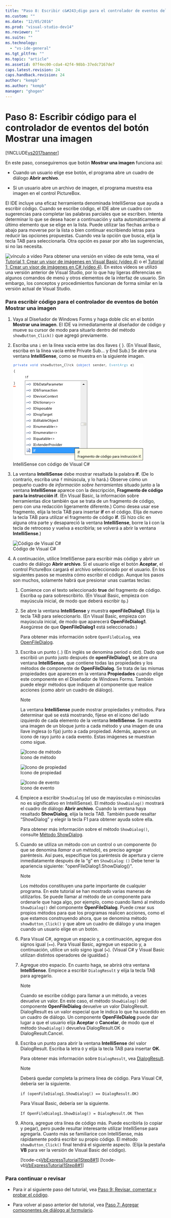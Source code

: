 ```yaml
---
title: "Paso 8: Escribir c&#243;digo para el controlador de eventos del bot&#243;n Mostrar una imagen | Microsoft Docs"
ms.custom: ""
ms.date: "12/05/2016"
ms.prod: "visual-studio-dev14"
ms.reviewer: ""
ms.suite: ""
ms.technology: 
  - "vs-ide-general"
ms.tgt_pltfrm: ""
ms.topic: "article"
ms.assetid: 07f4ec00-cda4-42f4-98bb-37edc7167de7
caps.latest.revision: 24
caps.handback.revision: 24
author: "kempb"
ms.author: "kempb"
manager: "ghogen"
---
```

# Paso 8: Escribir c&#243;digo para el controlador de eventos del bot&#243;n Mostrar una imagen
[!INCLUDE[vs2017banner](../code-quality/includes/vs2017banner.md)]

En este paso, conseguiremos que botón **Mostrar una imagen** funciona así:  
  
-   Cuando un usuario elige ese botón, el programa abre un cuadro de diálogo **Abrir archivo**.  
  
-   Si un usuario abre un archivo de imagen, el programa muestra esa imagen en el control PictureBox.  
  
 El IDE incluye una eficaz herramienta denominada IntelliSense que ayuda a escribir código.  Cuando se escribe código, el IDE abre un cuadro con sugerencias para completar las palabras parciales que se escriben.  Intenta determinar lo que se desea hacer a continuación y salta automáticamente al último elemento que se elige en la lista.  Puede utilizar las flechas arriba o abajo para moverse por la lista o bien continuar escribiendo letras para reducir las opciones propuestas.  Cuando vea la opción que busca, elija la tecla TAB para seleccionarla.  Otra opción es pasar por alto las sugerencias, si no las necesita.  
  
 ![vínculo a vídeo](../data-tools/media/playvideo.png "PlayVideo") Para obtener una versión en vídeo de este tema, vea el [Tutorial 1: Crear un visor de imágenes en Visual Basic \(vídeo 4\)](http://go.microsoft.com/fwlink/?LinkId=205215) o el [Tutorial 1: Crear un visor de imágenes en C\# \(vídeo 4\)](http://go.microsoft.com/fwlink/?LinkId=205203).  En estos vídeos se utilizó una versión anterior de Visual Studio, por lo que hay ligeras diferencias en algunos comandos de menú y otros elementos de la interfaz de usuario.  Sin embargo, los conceptos y procedimientos funcionan de forma similar en la versión actual de Visual Studio.  
  
### Para escribir código para el controlador de eventos de botón Mostrar una imagen  
  
1.  Vaya al Diseñador de Windows Forms y haga doble clic en el botón **Mostrar una imagen**.  El IDE va inmediatamente al diseñador de código y mueve su cursor de modo para situarlo dentro del método `showButton_Click()` que agregó previamente.  
  
2.  Escriba una `i` en la línea vacía entre las dos llaves { }.  \(En Visual Basic, escriba en la línea vacía entre Private Sub… y End Sub.\) Se abre una ventana **IntelliSense**, como se muestra en la siguiente imagen.  
  
     ![IntelliSense con código de Visual C&#35;](../ide/media/express_ifintellisense.png "Express\_IfIntellisense")  
IntelliSense con código de Visual C\#  
  
3.  La ventana **IntelliSense** debe mostrar resaltada la palabra **if**.  \(De lo contrario, escriba una `f` minúscula, y lo hará.\) Observe cómo un pequeño cuadro de *información sobre herramientas* situado junto a la ventana **IntelliSense** aparece con la descripción, **Fragmento de código para la instrucción if**.  \(En Visual Basic, la información sobre herramientas dice también que se trata de un fragmento de código, pero con una redacción ligeramente diferente.\) Como desea usar ese fragmento, elija la tecla TAB para insertar **if** en el código.  Elija de nuevo la tecla TAB para utilizar el fragmento de código **if**.  \(Si hizo clic en alguna otra parte y desapareció la ventana **IntelliSense**, borre la **i** con la tecla de retroceso y vuelva a escribirla; se volverá a abrir la ventana **IntelliSense**.\)  
  
     ![Código de Visual C&#35;](../ide/media/express_highlighttrue.png "Express\_HighlightTrue")  
Código de Visual C\#  
  
4.  A continuación, utilice IntelliSense para escribir más código y abrir un cuadro de diálogo **Abrir archivo**.  Si el usuario elige el botón **Aceptar**, el control PictureBox cargará el archivo seleccionado por el usuario.  En los siguientes pasos se muestra cómo escribir el código. Aunque los pasos son muchos, solamente habrá que presionar unas cuantas teclas:  
  
    1.  Comience con el texto seleccionado **true** del fragmento de código.  Escriba `op` para sobrescribirlo.  \(En Visual Basic, empieza con mayúscula inicial, de modo que deberá escribir `Op`.\)  
  
    2.  Se abre la ventana **IntelliSense** y muestra **openFileDialog1**.  Elija la tecla TAB para seleccionarlo.  \(En Visual Basic, empieza con mayúscula inicial, de modo que aparecerá **OpenFileDialog1**.  Asegúrese de que **OpenFileDialog1** está seleccionado.\)  
  
         Para obtener más información sobre `OpenFileDialog`, vea [OpenFileDialog](http://msdn.microsoft.com/library/system.windows.forms.openfiledialog.aspx).  
  
    3.  Escriba un punto \(`.`\) \(En inglés se denomina period o dot\). Dado que escribió un punto justo después de **openFileDialog1**, se abre una ventana **IntelliSense**, que contiene todas las propiedades y los métodos de componente de **OpenFileDialog**.  Se trata de las mismas propiedades que aparecen en la ventana **Propiedades** cuando elige este componente en el Diseñador de Windows Forms.  También puede elegir métodos que indiquen al componente que realice acciones \(como abrir un cuadro de diálogo\).  
  
        > [!NOTE]
        >  La ventana **IntelliSense** puede mostrar propiedades y métodos.  Para determinar qué se está mostrando, fíjese en el icono del lado izquierdo de cada elemento de la ventana **IntelliSense**.  Se muestra una imagen de un bloque junto a cada método y una imagen de una llave inglesa \(o fija\) junto a cada propiedad.  Además, aparece un icono de rayo junto a cada evento.  Estas imágenes se muestran como sigue.  
  
         ![Icono de método](../ide/media/express_iconmethod.png "Express\_IconMethod")  
Icono de método  
  
         ![Icono de propiedad](../ide/media/express_iconproperty.png "Express\_IconProperty")  
Icono de propiedad  
  
         ![Icono de evento](../ide/media/express_iconevent.png "Express\_IconEvent")  
Icono de evento  
  
    4.  Empiece a escribir `ShowDialog` \(el uso de mayúsculas o minúsculas no es significativo en IntelliSense\).  El método `ShowDialog()` mostrará el cuadro de diálogo **Abrir archivo**.  Cuando la ventana haya resaltado **ShowDialog**, elija la tecla TAB.  También puede resaltar “ShowDialog” y elegir la tecla F1 para obtener ayuda sobre ella.  
  
         Para obtener más información sobre el método `ShowDialog()`, consulte [Método ShowDialog](http://msdn.microsoft.com/library/c7ykbedk.aspx).  
  
    5.  Cuando se utiliza un método con un control o un componente \(lo que se denomina *llamar a un método*\), es preciso agregar paréntesis.  Así pues, especifique los paréntesis de apertura y cierre inmediatamente después de la “g” en `ShowDialog`: `()` Debe tener la apariencia siguiente: "openFileDialog1.ShowDialog\(\)".  
  
        > [!NOTE]
        >  Los métodos constituyen una parte importante de cualquier programa. En este tutorial se han mostrado varias maneras de utilizarlos.  Se puede llamar al método de un componente para ordenarle que haga algo, por ejemplo, como cuando llamó al método `ShowDialog()` del componente **OpenFileDialog**.  Puede crear sus propios métodos para que los programas realicen acciones, como el que estamos construyendo ahora, que se denomina método `showButton_Click()` y que abre un cuadro de diálogo y una imagen cuando un usuario elige en un botón.  
  
    6.  Para Visual C\#, agregue un espacio y, a continuación, agregue dos signos igual \(`==`\).  Para Visual Basic, agregue un espacio y, a continuación, utilice un solo signo igual \(`=`\).  \(Visual C\# y Visual Basic utilizan distintos operadores de igualdad.\)  
  
    7.  Agregue otro espacio.  En cuanto haga, se abrirá otra ventana **IntelliSense**.  Empiece a escribir `DialogResult` y elija la tecla TAB para agregarlo.  
  
        > [!NOTE]
        >  Cuando se escribe código para llamar a un método, a veces devuelve un valor.  En este caso, el método `ShowDialog()` del componente **OpenFileDialog** devuelve un valor DialogResult.  DialogResult es un valor especial que le indica lo que ha sucedido en un cuadro de diálogo.  Un componente **OpenFileDialog** puede dar lugar a que el usuario elija **Aceptar** o **Cancelar**, de modo que el método `ShowDialog()` devuelva DialogResult.OK o DialogResult.Cancel.  
  
    8.  Escriba un punto para abrir la ventana **IntelliSense** del valor DialogResult.  Escriba la letra `O` y elija la tecla TAB para insertar **OK**.  
  
         Para obtener más información sobre `DialogResult`, vea [DialogResult](http://msdn.microsoft.com/library/system.windows.forms.dialogresult.aspx).  
  
        > [!NOTE]
        >  Deberá quedar completa la primera línea de código.  Para Visual C\#, debería ser la siguiente.  
        >   
        >  `if (openFileDialog1.ShowDialog() == DialogResult.OK)`  
        >   
        >  Para Visual Basic, debería ser la siguiente.  
        >   
        >  `If OpenFileDialog1.ShowDialog() = DialogResult.OK Then`  
  
    9. Ahora, agregue otra línea de código más.  Puede escribirla \(o copiar y pegar\), pero puede resultar interesante utilizar IntelliSense para agregarla.  Cuanto más se familiarice con IntelliSense, más rápidamente podrá escribir su propio código.  El método `showButton_Click()` final tendrá el siguiente aspecto.  \(Elija la pestaña **VB** para ver la versión de Visual Basic del código\).  
  
         [!code-cs[VbExpressTutorial1Step8#1](../ide/codesnippet/CSharp/step-8-write-code-for-the-show-a-picture-button-event-handler_1.cs)]
         [!code-vb[VbExpressTutorial1Step8#1](../ide/codesnippet/VisualBasic/step-8-write-code-for-the-show-a-picture-button-event-handler_1.vb)]  
  
### Para continuar o revisar  
  
-   Para ir al siguiente paso del tutorial, vea [Paso 9: Revisar, comentar y probar el código](../ide/step-9-review-comment-and-test-your-code.md).  
  
-   Para volver al paso anterior del tutorial, vea [Paso 7: Agregar componentes de diálogo al formulario](../ide/step-7-add-dialog-components-to-your-form.md).